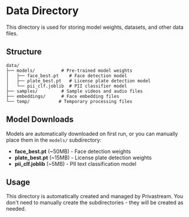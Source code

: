 # Data Directory

This directory is used for storing model weights, datasets, and other data files.

## Structure

```
data/
├── models/          # Pre-trained model weights
│   ├── face_best.pt    # Face detection model
│   ├── plate_best.pt   # License plate detection model  
│   └── pii_clf.joblib  # PII classifier model
├── samples/         # Sample videos and audio files
├── embeddings/      # Face embedding files
└── temp/           # Temporary processing files
```

## Model Downloads

Models are automatically downloaded on first run, or you can manually place them in the `models/` subdirectory:

- **face_best.pt** (~50MB) - Face detection weights
- **plate_best.pt** (~15MB) - License plate detection weights  
- **pii_clf.joblib** (~5MB) - PII text classification model

## Usage

This directory is automatically created and managed by Privastream. You don't need to manually create the subdirectories - they will be created as needed.